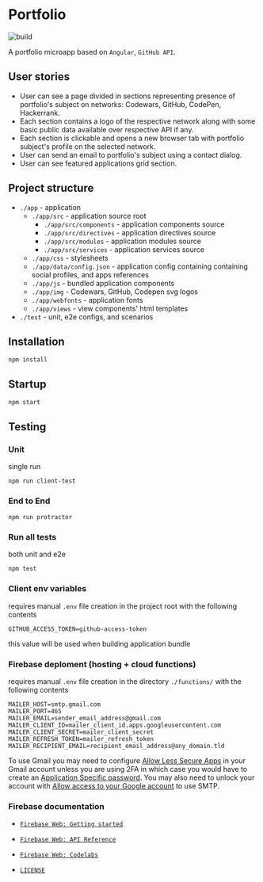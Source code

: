 # Portfolio

![build](https://travis-ci.org/rfprod/portfolio.svg?branch=master)

A portfolio microapp based on `Angular`, `GitHub API`.

## User stories

* User can see a page divided in sections representing presence of portfolio's subject on networks: Codewars, GitHub, CodePen, Hackerrank.
* Each section contains a logo of the respective network along with some basic public data available over respective API if any.
* Each section is clickable and opens a new browser tab with portfolio subject's profile on the selected network.
* User can send an email to portfolio's subject using a contact dialog.
* User can see featured applications grid section.

## Project structure

* `./app` - application
  * `./app/src` - application source root
  	* `./app/src/components` - application components source
  	* `./app/src/directives` - application directives source
  	* `./app/src/modules` - application modules source
  	* `./app/src/services` - application services source
  * `./app/css` - stylesheets
  * `./app/data/config.json` - application config containing containing social profiles, and apps references
  * `./app/js` - bundled application components
  * `./app/img` - Codewars, GitHub, Codepen svg logos
  * `./app/webfonts` - application fonts
  * `./app/views` - view components' html templates
* `./test` - unit, e2e configs, and scenarios

## Installation

```
npm install
```

## Startup

```
npm start
```

## Testing

### Unit

single run

```
npm run client-test
```

### End to End

```
npm run protractor
```

### Run all tests

both unit and e2e

```
npm test
```

### Client env variables

requires manual `.env` file creation in the project root with the following contents

```
GITHUB_ACCESS_TOKEN=github-access-token
```

this value will be used when building application bundle

### Firebase deploment (hosting + cloud functions)

requires manual `.env` file creation in the directory `./functions/` with the following contents

```
MAILER_HOST=smtp.gmail.com
MAILER_PORT=465
MAILER_EMAIL=sender_email_address@gmail.com
MAILER_CLIENT_ID=mailer_client_id.apps.googleusercontent.com
MAILER_CLIENT_SECRET=mailer_client_secret
MAILER_REFRESH_TOKEN=mailer_refresh_token
MAILER_RECIPIENT_EMAIL=recipient_email_address@any_domain.tld
```

To use Gmail you may need to configure [Allow Less Secure Apps](https://www.google.com/settings/security/lesssecureapps) in your Gmail account unless you are using 2FA in which case you would have to create an [Application Specific password](https://security.google.com/settings/security/apppasswords). You may also need to unlock your account with [Allow access to your Google account](https://accounts.google.com/DisplayUnlockCaptcha) to use SMTP.

### Firebase documentation

* [`Firebase Web: Getting started`](https://firebase.google.com/docs/web/setup)
* [`Firebase Web: API Reference`](https://firebase.google.com/docs/reference/js/)
* [`Firebase Web: Codelabs`](https://codelabs.developers.google.com/codelabs/firebase-web/#0)

* [`LICENSE`](LICENSE)
